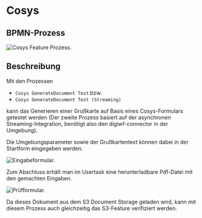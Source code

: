 # Cosys

## BPMN-Prozess

![Cosys Feature Prozess.](~@source/documentation/featureprocesses/cosys/cosys-feature-process.png)

## Beschreibung

Mit den Prozessen 
 * `Cosys GenerateDocument Test` bzw. 
 * `Cosys GenerateDocument Test (Streaming)`
   
kann das Generieren einer Grußkarte auf Basis eines Cosys-Formulars getestet werden 
(Der zweite Prozess basiert auf der asynchronen Streaming-Integration, benötigt also den digiwf-connector in der Umgebung).

Die Umgebungsparameter sowie der Grußkartentext können dabei in der Startform eingegeben werden.


![Eingabeformular.](~@source/documentation/featureprocesses/cosys/input-form.png)

Zum Abschluss erhält man im Usertask eine herunterladbare Pdf-Datei mit den gemachten Eingaben.

![Prüfformular.](~@source/documentation/featureprocesses/cosys/check-form.png)

Da dieses Dokument aus dem S3 Document Storage geladen wird, kann mit diesem Prozess auch gleichzeitig das S3-Feature 
verifiziert werden.
